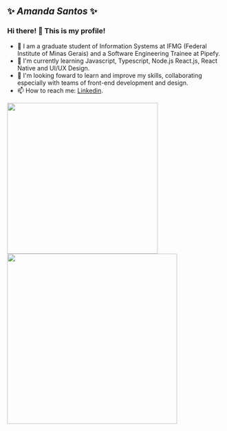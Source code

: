 ## ✨ **_Amanda Santos_** ✨

### Hi there! 👋 This is my profile!

- 💬 I am a graduate student of Information Systems at IFMG (Federal Institute of Minas Gerais) and a Software Engineering Trainee at Pipefy.  
- 🌱 I'm currently learning Javascript, Typescript, Node.js React.js, React Native and UI/UX Design.
- 👯 I'm looking foward to learn and improve my skills, collaborating especially with teams of front-end development and design.
- 📫 How to reach me: [Linkedin](https://www.linkedin.com/in/amandasf/).

<img width="350px" align="left" src="https://github-readme-stats.vercel.app/api/top-langs/?username=amanda-santos&hide=html&layout=compact&theme=radical"/>
<img width="395px" align="left" src="https://github-readme-stats.vercel.app/api?username=amanda-santos&theme=radical"/>
